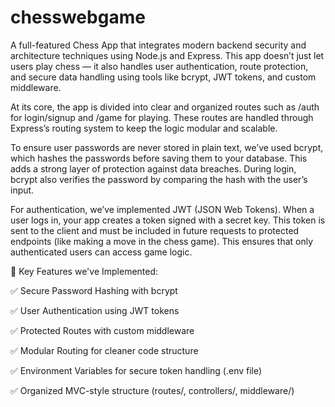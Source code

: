 ﻿# chesswebgame
 
A full-featured Chess App that integrates modern backend security and architecture techniques using Node.js and Express. This app doesn’t just let users play chess — it also handles user authentication, route protection, and secure data handling using tools like bcrypt, JWT tokens, and custom middleware.

At its core, the app is divided into clear and organized routes such as /auth for login/signup and /game for playing. These routes are handled through Express’s routing system to keep the logic modular and scalable.

To ensure user passwords are never stored in plain text, we’ve used bcrypt, which hashes the passwords before saving them to your database. This adds a strong layer of protection against data breaches. During login, bcrypt also verifies the password by comparing the hash with the user’s input.

For authentication, we’ve implemented JWT (JSON Web Tokens). When a user logs in, your app creates a token signed with a secret key. This token is sent to the client and must be included in future requests to protected endpoints (like making a move in the chess game). This ensures that only authenticated users can access game logic.


🔑 Key Features we've Implemented:

✅ Secure Password Hashing with bcrypt

✅ User Authentication using JWT tokens

✅ Protected Routes with custom middleware

✅ Modular Routing for cleaner code structure

✅ Environment Variables for secure token handling (.env file)

✅ Organized MVC-style structure (routes/, controllers/, middleware/)

